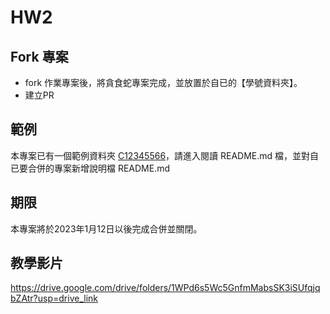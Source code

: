 # HW2
## Fork 專案
- fork 作業專案後，將貪食蛇專案完成，並放置於自已的【學號資料夾】。
- 建立PR

## 範例
本專案已有一個範例資料夾 [C12345566](https://github.com/pychang-ai/112-1_web_hw2_js_game.github.io/tree/main/C12345566)，請進入閱讀 README.md 檔，並對自已要合併的專案新增說明檔 README.md

## 期限
本專案將於2023年1月12日以後完成合併並關閉。

## 教學影片
https://drive.google.com/drive/folders/1WPd6s5Wc5GnfmMabsSK3iSUfqjqbZAtr?usp=drive_link
